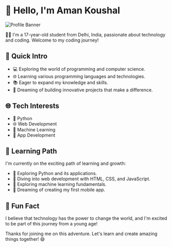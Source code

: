 # 👋 Hello, I'm Aman Koushal

![Profile Banner](banner.png)

👨‍🎓 I'm a 17-year-old student from Delhi, India, passionate about technology and coding. Welcome to my coding journey!

## 🚀 Quick Intro

- 💻 Exploring the world of programming and computer science.
- 🌐 Learning various programming languages and technologies.
- 📚 Eager to expand my knowledge and skills.
- 🌟 Dreaming of building innovative projects that make a difference.

## 🌐 Tech Interests

- 🐍 Python
- 🌐 Web Development
- 🤖 Machine Learning
- 📱 App Development

## 📝 Learning Path

I'm currently on the exciting path of learning and growth:

- 🌱 Exploring Python and its applications.
- 🚀 Diving into web development with HTML, CSS, and JavaScript.
- 🧠 Exploring machine learning fundamentals.
- 📱 Dreaming of creating my first mobile app.

## 🌟 Fun Fact

I believe that technology has the power to change the world, and I'm excited to be part of this journey from a young age!

Thanks for joining me on this adventure. Let's learn and create amazing things together! 😄
